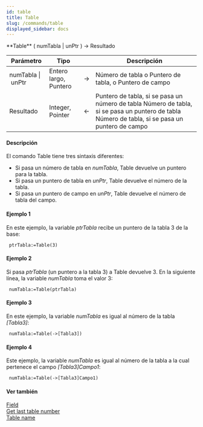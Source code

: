 ```yaml
---
id: table
title: Table
slug: /commands/table
displayed_sidebar: docs
---
```


<!--REF #_command_.Table.Syntax-->**Table** ( numTabla | unPtr ) -> Resultado<!-- END REF-->
<!--REF #_command_.Table.Params-->
| Parámetro | Tipo |  | Descripción |
| --- | --- | --- | --- |
| numTabla &#124; unPtr | Entero largo, Puntero | &rarr; | Número de tabla o Puntero de tabla, o Puntero de campo |
| Resultado | Integer, Pointer | &larr; | Puntero de tabla, si se pasa un número de tabla Número de tabla, si se pasa un puntero de tabla Número de tabla, si se pasa un puntero de campo |

<!-- END REF-->

#### Descripción 

<!--REF #_command_.Table.Summary-->El comando Table tiene tres sintaxis diferentes: 

* Si pasa un número de tabla en *numTabla*, Table devuelve un puntero para la tabla.<!-- END REF-->
* Si pasa un puntero de tabla en *unPtr*, Table devuelve el número de la tabla.
* Si pasa un puntero de campo en *unPtr*, Table devuelve el número de tabla del campo.

#### Ejemplo 1 

En este ejemplo, la variable *ptrTabla* recibe un puntero de la tabla 3 de la base:

```4d
 ptrTabla:=Table(3)
```

#### Ejemplo 2 

Si pasa *ptrTabla* (un puntero a la tabla 3) a Table devuelve 3\. En la siguiente línea, la variable *numTabla* toma el valor 3:

```4d
 numTabla:=Table(ptrTabla)
```

#### Ejemplo 3 

En este ejemplo, la variable *numTabla* es igual al número de la tabla *\[Tabla3\]*: 

```4d
 numTabla:=Table(->[Tabla3])
```

#### Ejemplo 4 

Este ejemplo, la variable *numTabla* es igual al número de la tabla a la cual pertenece el campo *\[Tabla3\]Campo1*:

```4d
 numTabla:=Table(->[Tabla3]Campo1)
```

#### Ver también 

[Field](field.md)  
[Get last table number](get-last-table-number.md)  
[Table name](table-name.md)  